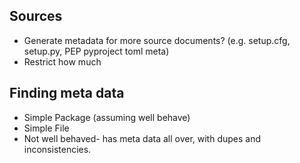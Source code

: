 ## Sources

- Generate metadata for more source documents? (e.g. setup.cfg, setup.py, PEP pyproject toml meta)
- Restrict how much

## Finding meta data

- Simple Package (assuming well behave)
- Simple File
- Not well behaved- has meta data all over, with dupes and inconsistencies.
